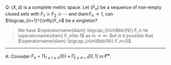 Q: $(X,d)$ is a complete metric space. Let $\{F_n\}$ be a sequence of non-empty closed sets with $F_1\supset F_2\supset\cdots$ and $\operatorname{diam}F_n\rightarrow1$, can $\bigcap_{n=1}^{\infty}F_n$ be a singleton?  

> We have $\operatorname{diam} \bigcap_{n\in\Bbb{N}} F_n \le \operatorname{diam} F_m\to 1$ as $m\to\infty$. But is it possible that $\operatorname{diam} \bigcap_{n\in\Bbb{N}} F_n=0$. 

***

A: Consider $F_n=\prod_{1\leq i\leq n}\{0\}\times \prod_{j\geq n+1}[0,1]$ in $\ell^\infty$.

